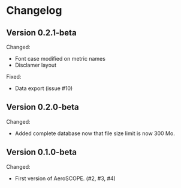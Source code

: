 # Changelog

## Version 0.2.1-beta

Changed:
- Font case modified on metric names
- Disclamer layout

Fixed:
- Data export (issue #10)


## Version 0.2.0-beta

Changed:
- Added complete database now that file size limit is now 300 Mo.


## Version 0.1.0-beta

Changed:
- First version of AeroSCOPE. (#2, #3, #4)

